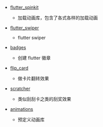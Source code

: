 

- [flutter_spinkit](https://pub.dev/packages/flutter_spinkit)
  - 加载动画库，包含了各式各样的加载动画

- [flutter_swiper](https://pub.dev/packages/flutter_swiper)
  - flutter swiper 

- [badges](https://pub.dev/packages/badges)
  - 创建 flutter 徽章

- [flip_card](https://pub.dev/packages/flip_card)
  - 做卡片翻转效果

- [scratcher](https://pub.dev/packages/scratcher)
  - 类似刮刮卡之类的刮奖效果

- [animations](https://pub.dev/packages/animations)
  - 预定义动画库